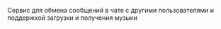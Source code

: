 Сервис для обмена сообщений в чате с другими пользователями и поддержкой загрузки и получения музыки
